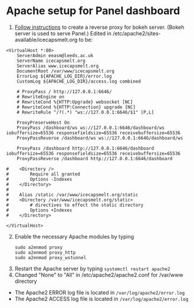 # Apache setup for Panel dashboard

1. [Follow instructions](https://docs.bokeh.org/en/latest/docs/user_guide/server/deploy.html) to create a reverse proxy for bokeh server. (Bokeh server is used to serve Panel.) Edited <VirtualHost> in /etc/apache2/sites-available/icecapsmelt.org to be:
```
<VirtualHost *:80>
    ServerAdmin eeasm@leeds.ac.uk
    ServerName icecapsmelt.org
    ServerAlias www.icecapsmelt.org
    DocumentRoot /var/www/icecapsmelt.org
    ErrorLog ${APACHE_LOG_DIR}/error.log
    CustomLog ${APACHE_LOG_DIR}/access.log combined

    # ProxyPass / http://127.0.0.1:6646/
    # RewriteEngine on
    # RewriteCond %{HTTP:Upgrade} websocket [NC]
    # RewriteCond %{HTTP:Connection} upgrade [NC]
    # RewriteRule ^/?(.*) "ws://127.0.0.1:6646/$1" [P,L]

    ProxyPreserveHost On
    ProxyPass /dashboard/ws ws://127.0.0.1:6646/dashboard/ws iobuffersize=65536 responsefieldsize=65536 receivebuffersize=65536
    ProxyPassReverse /dashboard/ws ws://127.0.0.1:6646/dashboard/ws 

    ProxyPass /dashboard http://127.0.0.1:6646/dashboard iobuffersize=65536 responsefieldsize=65536 receivebuffersize=65536
    ProxyPassReverse /dashboard http://127.0.0.1:6646/dashboard 

#    <Directory />
#        Require all granted
#        Options -Indexes
#    </Directory>
#
#    Alias /static /var/www/icecapsmelt.org/static
#    <Directory /var/www/icecapsmelt.org/static>
#        # directives to effect the static directory
#        Options +Indexes
#    </Directory>

</VirtualHost>
```
2. Enable the necessary Apache modules by typing 
   ```
   sudo a2enmod proxy
   sudo a2enmod proxy_http
   sudo a2enmod proxy_wstunnel
   ```
3. Restart the Apache server by typing ```systemctl restart apache2```
4. Changed "None" to "All" in /etc/apache2/apache2.conf for /var/www directory

- The Apache2 ERROR log file is located in ```/var/log/apache2/error.log```
- The Apache2 ACCESS log file is located in ```/var/log/apache2/error.log```
   

